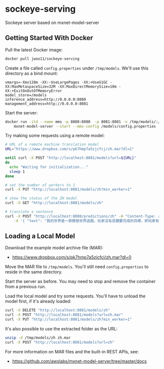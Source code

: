 # sockeye-serving
Sockeye server based on mxnet-model-server

## Getting Started With Docker
Pull the latest Docker image:
```bash
docker pull jwoo11/sockeye-serving
```

Create a file called `config.properties` under `/tmp/models`. We'll use this directory as a bind mount:
```properties
vmargs=-Xmx128m -XX:-UseLargePages -XX:+UseG1GC -XX:MaxMetaspaceSize=32M -XX:MaxDirectMemorySize=10m -XX:+ExitOnOutOfMemoryError
model_store=/models
inference_address=http://0.0.0.0:8080
management_address=http://0.0.0.0:8081
```

Start the server:
```bash
docker run -itd --name mms -p 8080:8080  -p 8081:8081 -v /tmp/models/:/models jwoo11/sockeye-serving \
    mxnet-model-server --start --mms-config /models/config.properties
```

Try making some requests using a remote model:
```bash
# URL of a remote machine translation model
URL="https://www.dropbox.com/s/pk7hmp7a5zjcfcj/zh.mar?dl=1"

until curl -X POST "http://localhost:8081/models?url=${URL}"
do
  echo "Waiting for initialization..."
  sleep 1
done

# set the number of workers to 1
curl -X PUT "http://localhost:8081/models/zh?min_worker=1"

# show the status of the ZH model
curl -X GET "http://localhost:8081/models/zh"

# translate a sentence
curl -X POST "http://localhost:8080/predictions/zh" -H "Content-Type: application/json" \
    -d '{ "text": "我的世界是一款開放世界遊戲，玩家沒有具體要完成的目標，即玩家有超高的自由度選擇如何玩遊戲" }'
```

## Loading a Local Model
Download the example model archive file (MAR):
* https://www.dropbox.com/s/pk7hmp7a5zjcfcj/zh.mar?dl=0

Move the MAR file to `/tmp/models`. You'll still need `config.properties` to reside in the same directory. 

Start the server as before. You may need to stop and remove the container from a previous run.

Load the local model and try some requests. You'll have to unload the model first, if it's already loaded:
```bash
curl -X DELETE "http://localhost:8081/models/zh"
curl -X POST "http://localhost:8081/models?url=zh.mar"
curl -X PUT "http://localhost:8081/models/zh?min_worker=1"
```

It's also possible to use the extracted folder as the URL:
```bash
unzip -d /tmp/models/zh zh.mar
curl -X POST "http://localhost:8081/models?url=zh"
```

For more information on MAR files and the built-in REST APIs, see:
* https://github.com/awslabs/mxnet-model-server/tree/master/docs
